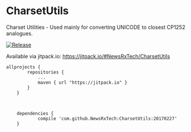 # CharsetUtils
Charset Utilities - Used mainly for converting UNICODE to closest CP1252 analogues.

[![Release](https://jitpack.io/v/NewsRxTech/CharsetUtils.svg)](https://jitpack.io/#NewsRxTech/CharsetUtils)

Available via jitpack.io: https://jitpack.io/#NewsRxTech/CharsetUtils

```
allprojects {
		repositories {
			...
			maven { url "https://jitpack.io" }
		}
	}
```

```


	dependencies {
	        compile 'com.github.NewsRxTech:CharsetUtils:20170227'
	}

```
